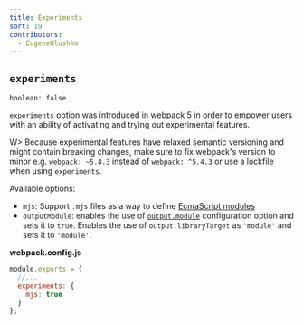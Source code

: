```yaml
---
title: Experiments
sort: 19
contributors:
  - EugeneHlushko
---
```



## `experiments`

`boolean: false`

`experiments` option was introduced in webpack 5 in order to empower users with an ability of activating and trying out experimental features.

W> Because experimental features have relaxed semantic versioning and might contain breaking changes, make sure to fix webpack's version to minor e.g. `webpack: ~5.4.3` instead of `webpack: ^5.4.3` or use a lockfile when using `experiments`.

Available options:

- `mjs`: Support `.mjs` files as a way to define [EcmaScript modules](https://nodejs.org/api/esm.html#esm_ecmascript_modules)
- `outputModule`: enables the use of [`output.module`](/configuration/output/#outputmodule) configuration option and sets it to `true`. Enables the use of `output.libraryTarget` as `'module'` and sets it to `'module'`.

__webpack.config.js__

```javascript
module.exports = {
  //...
  experiments: {
    mjs: true
  }
};
```